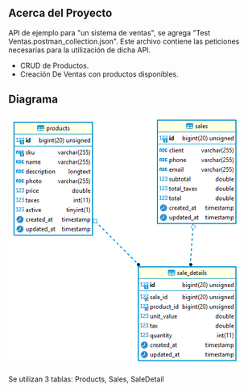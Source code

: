 ## Acerca del Proyecto

API de ejemplo para "un sistema de ventas", se agrega "Test Ventas.postman_collection.json".
Este archivo contiene las peticiones necesarias para la utilización de dicha API.

- CRUD de Productos.
- Creación De Ventas con productos disponibles.

## Diagrama

![Diagram](./diagrama-ventas.png?raw=true "Diagram")

Se utilizan 3 tablas: Products, Sales, SaleDetail
